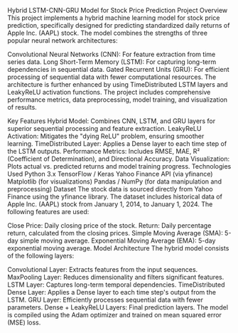 Hybrid LSTM-CNN-GRU Model for Stock Price Prediction
Project Overview
This project implements a hybrid machine learning model for stock price prediction, specifically designed for predicting standardized daily returns of Apple Inc. (AAPL) stock. The model combines the strengths of three popular neural network architectures:

Convolutional Neural Networks (CNN): For feature extraction from time series data.
Long Short-Term Memory (LSTM): For capturing long-term dependencies in sequential data.
Gated Recurrent Units (GRU): For efficient processing of sequential data with fewer computational resources.
The architecture is further enhanced by using TimeDistributed LSTM layers and LeakyReLU activation functions. The project includes comprehensive performance metrics, data preprocessing, model training, and visualization of results.

Key Features
Hybrid Model: Combines CNN, LSTM, and GRU layers for superior sequential processing and feature extraction.
LeakyReLU Activation: Mitigates the "dying ReLU" problem, ensuring smoother learning.
TimeDistributed Layer: Applies a Dense layer to each time step of the LSTM outputs.
Performance Metrics: Includes RMSE, MAE, R² (Coefficient of Determination), and Directional Accuracy.
Data Visualization: Plots actual vs. predicted returns and model training progress.
Technologies Used
Python 3.x
TensorFlow / Keras
Yahoo Finance API (via yfinance)
Matplotlib (for visualizations)
Pandas / NumPy (for data manipulation and preprocessing)
Dataset
The stock data is sourced directly from Yahoo Finance using the yfinance library. The dataset includes historical data of Apple Inc. (AAPL) stock from January 1, 2014, to January 1, 2024. The following features are used:

Close Price: Daily closing price of the stock.
Return: Daily percentage return, calculated from the closing prices.
Simple Moving Average (SMA): 5-day simple moving average.
Exponential Moving Average (EMA): 5-day exponential moving average.
Model Architecture
The hybrid model consists of the following layers:

Convolutional Layer: Extracts features from the input sequences.
MaxPooling Layer: Reduces dimensionality and filters significant features.
LSTM Layer: Captures long-term temporal dependencies.
TimeDistributed Dense Layer: Applies a Dense layer to each time step's output from the LSTM.
GRU Layer: Efficiently processes sequential data with fewer parameters.
Dense + LeakyReLU Layers: Final prediction layers.
The model is compiled using the Adam optimizer and trained on mean squared error (MSE) loss.
